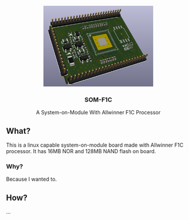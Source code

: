 <div id="top"></div>

<br />
<div align="center">
  <a href="https://github.com/serhaturtis/som_f1c">
    <img src="outputs/images/board_without_cuts.png" alt="SOM-F1C" width="300" height="220">
  </a>

<h3 align="center">SOM-F1C</h3>

  <p align="center">
    A System-on-Module With Allwinner F1C Processor 
  </p>
</div>


<!-- WHAT -->
## What?

This is a linux capable system-on-module board made with Allwinner F1C processor. It has 16MB NOR and 128MB NAND flash on board. 

### Why?

Because I wanted to.

## How?

...
